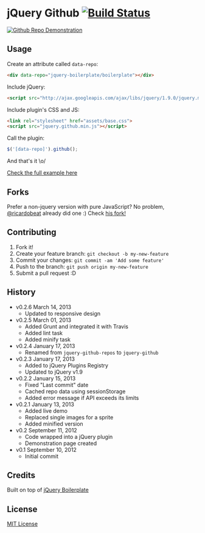 # jQuery Github [![Build Status](https://secure.travis-ci.org/zenorocha/jquery-github.png?branch=master)](https://travis-ci.org/zenorocha/jquery-github)

[![Github Repo Demonstration](http://f.cl.ly/items/2I3u29002A1g2w1R1I0X/Screen%20Shot%202013-01-17%20at%202.16.36%20PM.png)](http://zenorocha.github.com/jquery-github/)

## Usage

Create an attribute called `data-repo`:

```html
<div data-repo="jquery-boilerplate/boilerplate"></div>
```

Include jQuery:

```html
<script src="http://ajax.googleapis.com/ajax/libs/jquery/1.9.0/jquery.min.js"></script>
```

Include plugin's CSS and JS:

```html
<link rel="stylesheet" href="assets/base.css">
<script src="jquery.github.min.js"></script>
```

Call the plugin:

```javascript
$('[data-repo]').github();
```

And that's it \o/

[Check the full example here](https://github.com/zenorocha/jquery-github/blob/master/demo/index.html)

## Forks

Prefer a non-jquery version with pure JavaScript? No problem, [@ricardobeat](https://github.com/ricardobeat) already did one :) Check [his fork!](https://github.com/ricardobeat/github-repos)

## Contributing

1. Fork it!
2. Create your feature branch: `git checkout -b my-new-feature`
3. Commit your changes: `git commit -am 'Add some feature'`
4. Push to the branch: `git push origin my-new-feature`
5. Submit a pull request :D

## History

* v0.2.6 March 14, 2013
	* Updated to responsive design
* v0.2.5 March 01, 2013
  * Added Grunt and integrated it with Travis
  * Added lint task
  * Added minify task
* v0.2.4 January 17, 2013
  * Renamed from `jquery-github-repos` to `jquery-github`
* v0.2.3 January 17, 2013
  * Added to jQuery Plugins Registry
  * Updated to jQuery v1.9
* v0.2.2 January 15, 2013
  * Fixed "Last commit" date
  * Cached repo data using sessionStorage
  * Added error message if API exceeds its limits
* v0.2.1 January 13, 2013
  * Added live demo
  * Replaced single images for a sprite
  * Added minified version
* v0.2 September 11, 2012
  * Code wrapped into a jQuery plugin
  * Demonstration page created
* v0.1 September 10, 2012
  * Initial commit

## Credits

Built on top of [jQuery Boilerplate](http://jqueryboilerplate.com)

## License

[MIT License](http://zenorocha.mit-license.org/)